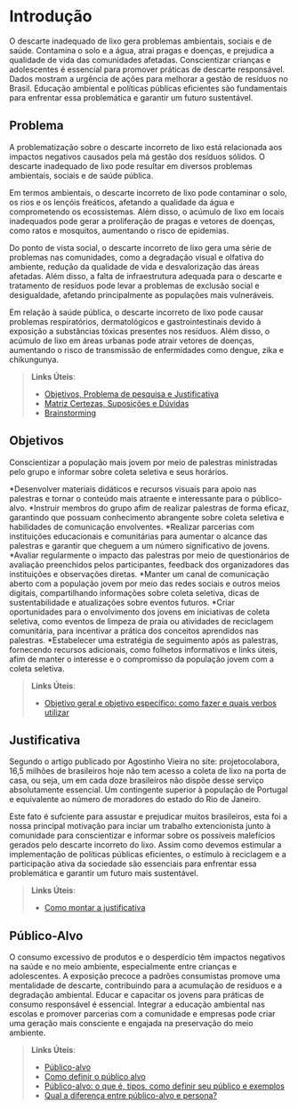 # Introdução

O descarte inadequado de lixo gera problemas ambientais, sociais e de saúde. Contamina o solo e a água, atrai pragas e doenças, e prejudica a qualidade de vida das comunidades afetadas. Conscientizar crianças e adolescentes é essencial para promover práticas de descarte responsável. Dados mostram a urgência de ações para melhorar a gestão de resíduos no Brasil. Educação ambiental e políticas públicas eficientes são fundamentais para enfrentar essa problemática e garantir um futuro sustentável.

## Problema

A problematização sobre o descarte incorreto de lixo está relacionada aos impactos negativos causados pela má gestão dos resíduos sólidos. O descarte inadequado de lixo pode resultar em diversos problemas ambientais, sociais e de saúde pública.

Em termos ambientais, o descarte incorreto de lixo pode contaminar o solo, os rios e os lençóis freáticos, afetando a qualidade da água e comprometendo os ecossistemas. Além disso, o acúmulo de lixo em locais inadequados pode gerar a proliferação de pragas e vetores de doenças, como ratos e mosquitos, aumentando o risco de epidemias.

Do ponto de vista social, o descarte incorreto de lixo gera uma série de problemas nas comunidades, como a degradação visual e olfativa do ambiente, redução da qualidade de vida e desvalorização das áreas afetadas. Além disso, a falta de infraestrutura adequada para o descarte e tratamento de resíduos pode levar a problemas de exclusão social e desigualdade, afetando principalmente as populações mais vulneráveis.

Em relação à saúde pública, o descarte incorreto de lixo pode causar problemas respiratórios, dermatológicos e gastrointestinais devido à exposição a substâncias tóxicas presentes nos resíduos. Além disso, o acúmulo de lixo em áreas urbanas pode atrair vetores de doenças, aumentando o risco de transmissão de enfermidades como dengue, zika e chikungunya.

> **Links Úteis**:
> - [Objetivos, Problema de pesquisa e Justificativa](https://medium.com/@versioparole/objetivos-problema-de-pesquisa-e-justificativa-c98c8233b9c3)
> - [Matriz Certezas, Suposições e Dúvidas](https://medium.com/educa%C3%A7%C3%A3o-fora-da-caixa/matriz-certezas-suposi%C3%A7%C3%B5es-e-d%C3%BAvidas-fa2263633655)
> - [Brainstorming](https://www.euax.com.br/2018/09/brainstorming/)

## Objetivos
Conscientizar a população mais jovem por meio de palestras ministradas pelo grupo e informar sobre coleta seletiva e seus horários.

*Desenvolver materiais didáticos e recursos visuais para apoio nas palestras e tornar o conteúdo mais atraente e interessante para o público-alvo.
*Instruir membros do grupo afim de realizar palestras de forma eficaz, garantindo que possuam conhecimento abrangente sobre coleta seletiva e habilidades de comunicação envolventes.
*Realizar parcerias com instituições educacionais e comunitárias para aumentar o alcance das palestras e garantir que cheguem a um número significativo de jovens.
*Avaliar regularmente o impacto das palestras por meio de questionários de avaliação preenchidos pelos participantes, feedback dos organizadores das instituições e observações diretas.
*Manter um canal de comunicação aberto com a população jovem por meio das redes sociais e outros meios digitais, compartilhando informações sobre coleta seletiva, dicas de sustentabilidade e atualizações sobre eventos futuros.
*Criar oportunidades para o envolvimento dos jovens em iniciativas de coleta seletiva, como eventos de limpeza de praia ou atividades de reciclagem comunitária, para incentivar a prática dos conceitos aprendidos nas palestras.
*Estabelecer uma estratégia de seguimento após as palestras, fornecendo recursos adicionais, como folhetos informativos e links úteis, afim de manter o interesse e o compromisso da população jovem com a coleta seletiva.

 
> **Links Úteis**:
> - [Objetivo geral e objetivo específico: como fazer e quais verbos utilizar](https://blog.mettzer.com/diferenca-entre-objetivo-geral-e-objetivo-especifico/)

## Justificativa

Segundo o artigo publicado por Agostinho Vieira no site: projetocolabora, 16,5 milhões de brasileiros hoje não tem acesso a coleta de lixo na porta de casa, ou seja, um em cada doze brasileiros não dispõe desse serviço absolutamente essencial. Um contingente superior à população de Portugal e equivalente ao número de moradores do estado do Rio de Janeiro. 

Este fato é sufciente para assustar e prejudicar muitos brasileiros, esta foi a nossa principal motivação para inciar um trabalho extencionista junto à comunidade para conscientizar e informar sobre os possíveis malefícios gerados pelo descarte incorreto do lixo.
Assim como devemos estimular a implementação de políticas públicas eficientes, o estímulo à reciclagem e a participação ativa da sociedade são essenciais para enfrentar essa problemática e garantir um futuro mais sustentável.


> **Links Úteis**:
> - [Como montar a justificativa](https://guiadamonografia.com.br/como-montar-justificativa-do-tcc/)

## Público-Alvo

O consumo excessivo de produtos e o desperdício têm impactos negativos na saúde e no meio ambiente, especialmente entre crianças e adolescentes. A exposição precoce a padrões consumistas promove uma mentalidade de descarte, contribuindo para a acumulação de resíduos e a degradação ambiental. Educar e capacitar os jovens para práticas de consumo responsável é essencial. Integrar a educação ambiental nas escolas e promover parcerias com a comunidade e empresas pode criar uma geração mais consciente e engajada na preservação do meio ambiente.

> **Links Úteis**:
> - [Público-alvo](https://blog.hotmart.com/pt-br/publico-alvo/)
> - [Como definir o público alvo](https://exame.com/pme/5-dicas-essenciais-para-definir-o-publico-alvo-do-seu-negocio/)
> - [Público-alvo: o que é, tipos, como definir seu público e exemplos](https://klickpages.com.br/blog/publico-alvo-o-que-e/)
> - [Qual a diferença entre público-alvo e persona?](https://rockcontent.com/blog/diferenca-publico-alvo-e-persona/)
